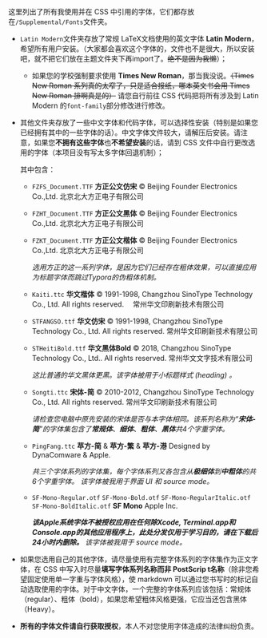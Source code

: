 这里列出了所有我使用并在 CSS 中引用的字体，它们都存放在`/Supplemental/Fonts`文件夹。

*   `Latin Modern`文件夹存放了常规 LaTeX​ 文档使用的英文字体 **Latin Modern**，希望所有用户安装。（大家都会喜欢这个字体的，文件也不是很大，所以安装吧，就不把它们放在主题文件夹下再import了。~~绝不是因为我懒~~）；

    *   如果您的学校强制要求使用 **Times New Roman**，那当我没说。~~（Times New Roman 系列真的太窄了，只是适合报纸，哪本英文书会用 Times New Roman 排啊真是的）~~ 请您自行前往 CSS 代码把将所有涉及到 Latin Modern 的`font-family`部分修改进行修改。

*   其他文件夹存放了一些中文字体和代码字体，可以选择性安装（特别是如果您已经拥有其中的一些字体的话）。中文字体文件较大，请解压后安装。请注意，如果您**不拥有这些字体**也**不希望安装**的话，请到 CSS 文件中自行更改选用的字体（本项目没有写太多字体回退机制）；

    其中包含：

    *   `FZFS_Document.TTF`  **方正公文仿宋**  © Beijing Founder Electronics Co.,Ltd. 北京北大方正电子有限公司

    *   `FZHT_Document.TTF`  **方正公文黑体**  © Beijing Founder Electronics Co.,Ltd. 北京北大方正电子有限公司

    *   `FZKT_Document.TTF`  **方正公文楷体**  © Beijing Founder Electronics Co.,Ltd. 北京北大方正电子有限公司

        *选用方正的这一系列字体，是因为它们已经存在粗体效果，可以直接应用为标题字体而跳过Typora的伪粗体机制。*

    *   `Kaiti.ttc`  **华文楷体**  © 1991-1998, Changzhou SinoType Technology Co., Ltd. All rights reserved.　 常州华文印刷新技术有限公司

    *   `STFANGSO.ttf`  **华文仿宋**  © 1991-1998, Changzhou SinoType Technology Co., Ltd. All rights reserved. 常州华文印刷新技术有限公司

    *   `STHeitiBold.ttf`  **华文黑体Bold**  © 2018, Changzhou SinoType Technology Co., Ltd.. All rights reserved. 常州华文文字技术有限公司

        *这比普通的华文黑体更黑。该字体被用于小标题样式 (heading) 。*

    *   `Songti.ttc`  **宋体-简**  © 2010-2012, Changzhou SinoType Technology Co., Ltd. All rights reserved. 常州华文印刷新技术有限公司

        *请检查您电脑中原先安装的宋体是否与本字体相同。该系列名称为“**宋体-简**”的字体集包含了**常规体**、**细体**、**粗体**、**黑体**共4个字重字体。*

    *   `PingFang.ttc`  **苹方-简** \& **苹方-繁** \& **苹方-港**  Designed by DynaComware & Apple.

        *共三个字体系列的字体集，每个字体系列又各包含从**极细体**到**中粗体**的共6个字重字体。 该字体被我用于界面 UI 和 source mode。*

    *   `SF-Mono-Regular.otf` `SF-Mono-Bold.otf` `SF-Mono-RegularItalic.otf` `SF-Mono-BoldItalic.otf`  **SF Mono**  Apple Inc.

        ***该Apple系统字体不被授权应用在任何除Xcode, Terminal.app和Console.app的其他应用程序上，此处分发仅用于学习目的，请在下载后24小时内删除。*** *该字体被我用于 source mode。*

*   如果您选用自己的其他字体，请尽量使用有完整字体系列的字体集作为正文字体，在 CSS 中写入时尽量**填写字体系列名称而非 PostScrip t名称**（除非您希望固定使用单一字重与字体风格），使 markdown 可以通过您书写时的标记自动选取使用的字体。对于中文字体，一个完整的字体系列应该包括：常规体（regular）、粗体（bold），如果您希望粗体风格更强，它应当还包含黑体（Heavy）。

*   **所有的字体文件请自行获取授权**，本人不对您使用字体造成的法律纠纷负责。